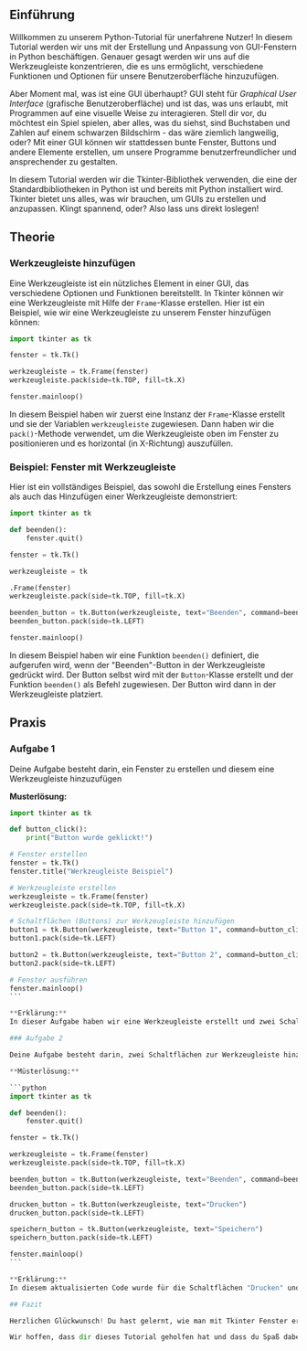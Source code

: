 ## Einführung

Willkommen zu unserem Python-Tutorial für unerfahrene Nutzer! In diesem Tutorial werden wir uns mit der Erstellung und Anpassung von GUI-Fenstern in Python beschäftigen. Genauer gesagt werden wir uns auf die Werkzeugleiste konzentrieren, die es uns ermöglicht, verschiedene Funktionen und Optionen für unsere Benutzeroberfläche hinzuzufügen.

Aber Moment mal, was ist eine GUI überhaupt? GUI steht für *Graphical User Interface* (grafische Benutzeroberfläche) und ist das, was uns erlaubt, mit Programmen auf eine visuelle Weise zu interagieren. Stell dir vor, du möchtest ein Spiel spielen, aber alles, was du siehst, sind Buchstaben und Zahlen auf einem schwarzen Bildschirm - das wäre ziemlich langweilig, oder? Mit einer GUI können wir stattdessen bunte Fenster, Buttons und andere Elemente erstellen, um unsere Programme benutzerfreundlicher und ansprechender zu gestalten.

In diesem Tutorial werden wir die Tkinter-Bibliothek verwenden, die eine der Standardbibliotheken in Python ist und bereits mit Python installiert wird. Tkinter bietet uns alles, was wir brauchen, um GUIs zu erstellen und anzupassen. Klingt spannend, oder? Also lass uns direkt loslegen!

## Theorie

### Werkzeugleiste hinzufügen

Eine Werkzeugleiste ist ein nützliches Element in einer GUI, das verschiedene Optionen und Funktionen bereitstellt. In Tkinter können wir eine Werkzeugleiste mit Hilfe der `Frame`-Klasse erstellen. Hier ist ein Beispiel, wie wir eine Werkzeugleiste zu unserem Fenster hinzufügen können:

```python
import tkinter as tk

fenster = tk.Tk()

werkzeugleiste = tk.Frame(fenster)
werkzeugleiste.pack(side=tk.TOP, fill=tk.X)

fenster.mainloop()
```

In diesem Beispiel haben wir zuerst eine Instanz der `Frame`-Klasse erstellt und sie der Variablen `werkzeugleiste` zugewiesen. Dann haben wir die `pack()`-Methode verwendet, um die Werkzeugleiste oben im Fenster zu positionieren und es horizontal (in X-Richtung) auszufüllen.

### Beispiel: Fenster mit Werkzeugleiste

Hier ist ein vollständiges Beispiel, das sowohl die Erstellung eines Fensters als auch das Hinzufügen einer Werkzeugleiste demonstriert:

```python
import tkinter as tk

def beenden():
    fenster.quit()

fenster = tk.Tk()

werkzeugleiste = tk

.Frame(fenster)
werkzeugleiste.pack(side=tk.TOP, fill=tk.X)

beenden_button = tk.Button(werkzeugleiste, text="Beenden", command=beenden)
beenden_button.pack(side=tk.LEFT)

fenster.mainloop()
```

In diesem Beispiel haben wir eine Funktion `beenden()` definiert, die aufgerufen wird, wenn der "Beenden"-Button in der Werkzeugleiste gedrückt wird. Der Button selbst wird mit der `Button`-Klasse erstellt und der Funktion `beenden()` als Befehl zugewiesen. Der Button wird dann in der Werkzeugleiste platziert.

## Praxis

### Aufgabe 1

Deine Aufgabe besteht darin, ein Fenster zu erstellen und diesem eine Werkzeugleiste hinzuzufügen

**Musterlösung:**
````python
import tkinter as tk

def button_click():
    print("Button wurde geklickt!")

# Fenster erstellen
fenster = tk.Tk()
fenster.title("Werkzeugleiste Beispiel")

# Werkzeugleiste erstellen
werkzeugleiste = tk.Frame(fenster)
werkzeugleiste.pack(side=tk.TOP, fill=tk.X)

# Schaltflächen (Buttons) zur Werkzeugleiste hinzufügen
button1 = tk.Button(werkzeugleiste, text="Button 1", command=button_click)
button1.pack(side=tk.LEFT)

button2 = tk.Button(werkzeugleiste, text="Button 2", command=button_click)
button2.pack(side=tk.LEFT)

# Fenster ausführen
fenster.mainloop()
```

**Erklärung:**
In dieser Aufgabe haben wir eine Werkzeugleiste erstellt und zwei Schaltflächen (Buttons) "Button 1" und "Button 2" hinzugefügt. Die Schaltflächen sind so konfiguriert, dass die Funktion **'button_click'** aufgerufen wird, wenn sie geklickt werden. Hier wurde eine einfache Ausgabe "Button wurde geklickt!" implementiert, aber du kannst diese Funktion nach Belieben anpassen.

### Aufgabe 2

Deine Aufgabe besteht darin, zwei Schaltflächen zur Werkzeugleiste hinzuzufügen: eine zum Drucken und eine zum Speichern. Verwende die vorhandenen Code-Beispiele als Ausgangspunkt und experimentiere ein wenig:

**Müsterlösung:**

```python
import tkinter as tk

def beenden():
    fenster.quit()

fenster = tk.Tk()

werkzeugleiste = tk.Frame(fenster)
werkzeugleiste.pack(side=tk.TOP, fill=tk.X)

beenden_button = tk.Button(werkzeugleiste, text="Beenden", command=beenden)
beenden_button.pack(side=tk.LEFT)

drucken_button = tk.Button(werkzeugleiste, text="Drucken")
drucken_button.pack(side=tk.LEFT)

speichern_button = tk.Button(werkzeugleiste, text="Speichern")
speichern_button.pack(side=tk.LEFT)

fenster.mainloop()
```

**Erklärung:**
In diesem aktualisierten Code wurde für die Schaltflächen "Drucken" und "Speichern" die entsprechenden Funktionen drucken und speichern als command angegeben. Diese Funktionen werden aufgerufen, wenn die Schaltflächen geklickt werden. Hier habe ich sie einfach implementiert, um eine Nachricht in der Konsole auszugeben, aber du kannst sie nach Bedarf anpassen, um die gewünschte Funktionalität zu erreichen.

## Fazit

Herzlichen Glückwunsch! Du hast gelernt, wie man mit Tkinter Fenster erstellt und eine Werkzeugleiste hinzufügt. Du kannst nun Schaltflächen hinzufügen, Funktionen definieren und sogar Farben auswählen. Mit diesen Grundlagen kannst du deine eigenen benutzerfreundlichen GUIs in Python erstellen und sie nach Belieben anpassen.

Wir hoffen, dass dir dieses Tutorial geholfen hat und dass du Spaß dabei hattest, Python zu entdecken. Denk daran, dass dies nur ein kleiner Einblick in die Welt der GUI-Programmierung ist, und es gibt noch so viel mehr zu lernen und zu entdecken. Also mach weiter und werde ein echter GUI-Meister!
